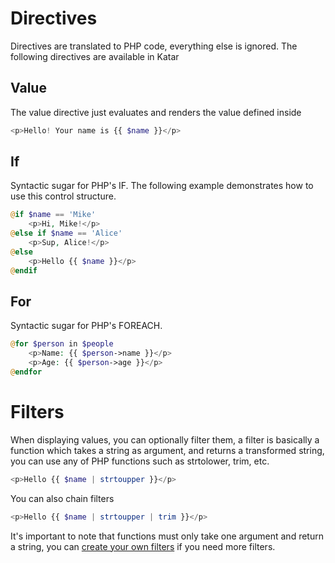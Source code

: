 # Directives
Directives are translated to PHP code, everything else is ignored. The 
following directives are available in Katar

## Value
The value directive just evaluates and renders the value defined inside

```php
<p>Hello! Your name is {{ $name }}</p>
````

## If
Syntactic sugar for PHP's IF. The following example demonstrates how to use
this control structure.

```php
@if $name == 'Mike'
    <p>Hi, Mike!</p>
@else if $name == 'Alice'
    <p>Sup, Alice!</p>
@else
    <p>Hello {{ $name }}</p>
@endif
```

## For
Syntactic sugar for PHP's FOREACH.

```php
@for $person in $people
    <p>Name: {{ $person->name }}</p>
    <p>Age: {{ $person->age }}</p>
@endfor
```

# Filters
When displaying values, you can optionally filter them, a filter is basically a
function which takes a string as argument, and returns a transformed string, you
can use any of PHP functions such as strtolower, trim, etc.

```php
<p>Hello {{ $name | strtoupper }}</p>
```

You can also chain filters

```php
<p>Hello {{ $name | strtoupper | trim }}</p>
```

It's important to note that functions must only take one argument and return
a string, you can [create your own filters](custom-filters.md) if you need more
filters.

